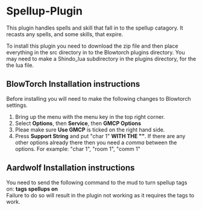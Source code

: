 # Spellup-Plugin
This plugin handles spells and skill that fall in to the spellup catagory. It recasts any spells, and some skills, that expire.

To install this plugin you need to download the zip file and then place everything in the src directory in to the Blowtorch 
plugins directory. You may need to make a Shindo_lua subdirectory in the plugins directory, for the the lua file.

## BlowTorch Installation instructions  
Before installing you will need to make the following changes to Blowtorch settings.
1. Bring up the menu with the menu key in the top right corner.
2. Select **Options**, then **Service**, then **GMCP Options**
3. Pleae make sure **Use GMCP** is ticked on the right hand side.
4. Press **Support String** and put "char 1" **WITH THE ""**. If there are any other options already there then you 
need a *comma* between the options. For example: "char 1", "room 1", "comm 1"

## Aardwolf Installation instructions
You need to send the following command to the mud to turn spellup tags on: **tags spellups on**  
Failure to do so will result in the plugin not working as it requires the tags to work.
